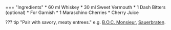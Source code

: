 === "Ingredients"
    * 60 ml Whiskey
    * 30 ml Sweet Vermouth
    * 1 Dash Bitters (optional)
    * For Garnish
        * 1 Maraschino Cherries
        * Cherry Juice

??? tip "Pair with savory, meaty entrees."
    e.g. [B.O.C. Monsieur](../handhelds/boc-monsieur.md), [Sauerbraten](../beef/sauerbraten.md).
